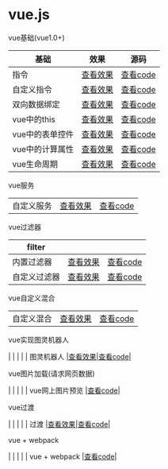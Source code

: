 # vue.js

vue基础(vue1.0+)

| 基础 | 效果 | 源码 |
| --------- | --------- | --------- |
| 指令 |[查看效果](https://e-greehe.github.io/vue.js/基础/指令.html)|[查看code](https://github.com/E-GreeHe/vue.js/blob/gh-pages/基础/指令.html)|
| 自定义指令 |[查看效果](https://e-greehe.github.io/vue.js/指令服务过滤器/自定义指令.html)|[查看code](https://github.com/E-GreeHe/vue.js/blob/gh-pages/指令服务过滤器/自定义指令.html)|
|双向数据绑定|[查看效果](https://e-greehe.github.io/vue.js/基础/双向数据绑定.html)|[查看code](https://github.com/E-GreeHe/vue.js/blob/gh-pages/基础/双向数据绑定.html)|
|vue中的this|[查看效果](https://e-greehe.github.io/vue.js/基础/vue中的this.html)|[查看code](https://github.com/E-GreeHe/vue.js/blob/gh-pages/基础/vue中的this.html)|
|vue中的表单控件|[查看效果](https://e-greehe.github.io/vue.js/基础/表单控件.html)|[查看code](https://github.com/E-GreeHe/vue.js/blob/gh-pages/基础/表单控件.html)|
|vue中的计算属性|[查看效果](https://e-greehe.github.io/vue.js/基础/计算属性.html)|[查看code](https://github.com/E-GreeHe/vue.js/blob/gh-pages/基础/计算属性.html)|
|vue生命周期|[查看效果](https://e-greehe.github.io/vue.js/基础/vue生命周期.html)|[查看code](https://github.com/E-GreeHe/vue.js/blob/gh-pages/基础/vue生命周期.html)|


vue服务

|  |  |  |
| --------- | --------- | --------- |
| 自定义服务 |[查看效果](https://e-greehe.github.io/vue.js/指令服务过滤器/自定义服务.html)|[查看code](https://github.com/E-GreeHe/vue.js/blob/gh-pages/指令服务过滤器/自定义服务.html)|

vue过滤器

| filter |  |  |
| --------- | --------- | --------- |
| 内置过滤器 |[查看效果](https://e-greehe.github.io/vue.js/指令服务过滤器/过滤器.html)|[查看code](https://github.com/E-GreeHe/vue.js/blob/gh-pages/指令服务过滤器/过滤器.html)|
| 自定义过滤器 |[查看效果](https://e-greehe.github.io/vue.js/指令服务过滤器/自定义过滤器.html)|[查看code](https://github.com/E-GreeHe/vue.js/blob/gh-pages/指令服务过滤器/自定义过滤器.html)|

vue自定义混合

|  |  |  |
| --------- | --------- | --------- |
| 自定义混合 |[查看效果](https://e-greehe.github.io/vue.js/指令服务过滤器/自定义混合.html)|[查看code](https://github.com/E-GreeHe/vue.js/blob/gh-pages/指令服务过滤器/自定义混合.html)|

vue实现图灵机器人

|  |  |  |
| 图灵机器人 |[查看效果](https://e-greehe.github.io/vue.js/指令服务过滤器/图灵机器人.html)|[查看code](https://github.com/E-GreeHe/vue.js/blob/gh-pages/指令服务过滤器/图灵机器人.html)|

vue图片加载(请求网页数据)

|  |  |  |
| vue网上图片预览 |[查看code](https://github.com/E-GreeHe/vue.js/blob/gh-pages/template/预览图片.html)|

vue过渡

|  |  |  |
| 过渡 |[查看效果](https://e-greehe.github.io/vue.js/template/过度.html)|[查看code](https://github.com/E-GreeHe/vue.js/blob/gh-pages/template/过度.html)|

vue + webpack

|  |  |  |
| vue + webpack |[查看code](https://github.com/E-GreeHe/vue.js/blob/gh-pages/webpack/public/index.html)|
